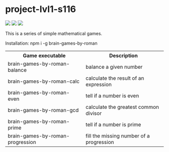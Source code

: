 # project-lvl1-s116

<a href="https://codeclimate.com/github/aenglisc/project-lvl1-s116"><img src="https://codeclimate.com/github/aenglisc/project-lvl1-s116/badges/gpa.svg" /></a> <a href="https://codeclimate.com/github/aenglisc/project-lvl1-s116"><img src="https://codeclimate.com/github/aenglisc/project-lvl1-s116/badges/issue_count.svg" /></a> <img src="https://travis-ci.org/aenglisc/project-lvl1-s116.svg?branch=master" />

This is a series of simple mathematical games.

Installation: npm i -g brain-games-by-roman

<table style="width:100%">
  <tr>
    <th>Game executable</th>
    <th>Description</th>
  </tr>
  <tr>
    <td>brain-games-by-roman-balance</td>
    <td>balance a given number</td>
  </tr>
  <tr>
    <td>brain-games-by-roman-calc</td>
    <td>calculate the result of an expression</td>
  </tr>
  <tr>
    <td>brain-games-by-roman-even</td>
    <td>tell if a number is even</td>
  </tr>
  <tr>
    <td>brain-games-by-roman-gcd</td>
    <td>calculate the greatest common divisor</td>
  </tr>
  <tr>
    <td>brain-games-by-roman-prime</td>
    <td>tell if a number is prime</td>
  </tr>
  <tr>
    <td>brain-games-by-roman-progression</td>
    <td>fill the missing number of a progression</td>
  </tr>
</table>

